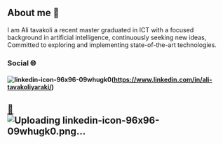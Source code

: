 ## About me 📝

I am Ali tavakoli a recent master graduated in ICT with a focused background in artificial intelligence, continuously seeking new ideas, 
Committed to exploring and implementing state-of-the-art technologies.

### Social 🌐
#### ![linkedin-icon-96x96-09whugk0](https://github.com/user-attachments/assets/5fc42ca3-182b-4209-9b4c-38ef9920cba3)(https://www.linkedin.com/in/ali-tavakoliyaraki/)
## [📧](mailto:ali.tavakoli.yaraki1@gmail.com)![Uploading linkedin-icon-96x96-09whugk0.png…]()

